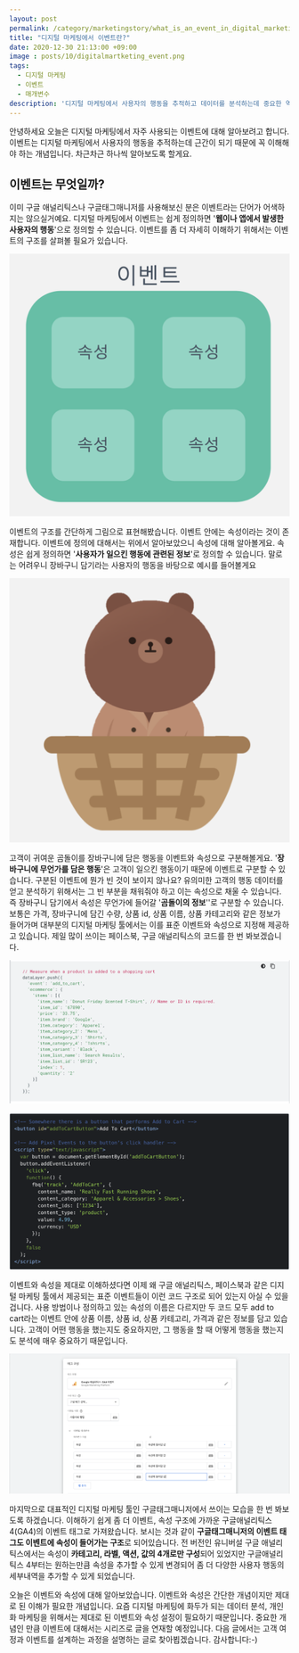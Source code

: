 ```yaml
---
layout: post
permalink: /category/marketingstory/what_is_an_event_in_digital_marketing/
title: "디지털 마케팅에서 이벤트란?"
date: 2020-12-30 21:13:00 +09:00
image : posts/10/digitalmartketing_event.png
tags:
  - 디지털 마케팅
  - 이벤트
  - 매개변수
description: '디지털 마케팅에서 사용자의 행동을 추적하고 데이터를 분석하는데 중요한 역할을 하는 이벤트에 대해 알아보겠습니다.'
---
```




안녕하세요 오늘은 디지털 마케팅에서 자주 사용되는 이벤트에 대해 알아보려고 합니다.
이벤트는 디지털 마케팅에서 사용자의 행동을 추적하는데 근간이 되기 때문에 꼭 이해해야 하는 개념입니다. 차근차근 하나씩 알아보도록 할게요.

## 이벤트는 무엇일까?

이미 구글 애널리틱스나 구글태그매니저를 사용해보신 분은 이벤트라는 단어가 어색하지는 않으실거예요. 디지털 마케팅에서 이벤트는 쉽게 정의하면 '**웹이나 앱에서 발생한 사용자의 행동**'으로 정의할 수 있습니다. 이벤트를 좀 더 자세히 이해하기 위해서는 이벤트의 구조를 살펴볼 필요가 있습니다.

![이벤트와 속성으로 이뤄진 이벤트의 구조](/images/posts/10/event_and_parameter.png)

이벤트의 구조를 간단하게 그림으로 표현해봤습니다. 이벤트 안에는 속성이라는 것이 존재합니다. 이벤트에 정의에 대해서는 위에서 알아보았으니 속성에 대해 알아볼게요. 속성은 쉽게 정의하면 '**사용자가 일으킨 행동에 관련된 정보**'로 정의할 수 있습니다. 말로는 어려우니 장바구니 담기라는 사용자의 행동을 바탕으로 예시를 들어볼게요

![장바구니에 담긴 곰인형](/images/posts/10/add_to_cart_bear.png)

고객이 귀여운 곰돌이를 장바구니에 담은 행동을 이벤트와 속성으로 구분해볼게요. '**장바구니에 무언가를 담은 행동**'은 고객이 일으킨 행동이기 때문에 이벤트로 구분할 수 있습니다. 구분된 이벤트에 뭔가 빈 것이 보이지 않나요? 유의미한 고객의 행동 데이터를 얻고 분석하기 위해서는 그 빈 부분을 채워줘야 하고 이는 속성으로 채울 수 있습니다.<br>
즉 장바구니 담기에서 속성은 무언가에 들어갈 '**곰돌이의 정보**''로 구분할 수 있습니다. 보통은 가격, 장바구니에 담긴 수량, 상품 id, 상품 이름, 상품 카테고리와 같은 정보가 들어가며 대부분의 디지털 마케팅 툴에서는 이를 표준 이벤트와 속성으로 지정해 제공하고 있습니다. 제일 많이 쓰이는 페이스북, 구글 애널리틱스의 코드를 한 번 봐보겠습니다.

![구글 애널리틱스 장바구니담기 이벤트 에시](/images/posts/10/google_analytics_addtocart_event_example.png)

![페이스북 장바구니담기 이벤트 에시](/images/posts/10/faceebok_addtocart_event_example.png)

이벤트와 속성을 제대로 이해하셨다면 이제 왜 구글 애널리틱스, 페이스북과 같은 디지털 마케팅 툴에서 제공되는 표준 이벤트들이 이런 코드 구조로 되어 있는지 아실 수 있을 겁니다. 사용 방법이나 정의하고 있는 속성의 이름은 다르지만 두 코드 모두 add to cart라는 이벤트 안에 상품 이름, 상품 id, 상품 카테고리, 가격과 같은 정보를 담고 있습니다. 고객이 어떤 행동을 했는지도 중요하지만, 그 행동을 할 때 어떻게 행동을 했는지도 분석에 매우 중요하기 때문입니다.

![구글태그매니저 이벤트 예시](/images/posts/10/googletagmanager_event_example.png)

마지막으로 대표적인 디지털 마케팅 툴인 구글태그매니저에서 쓰이는 모습을 한 번 봐보도록 하겠습니다. 이해하기 쉽게 좀 더 이벤트, 속성 구조에 가까운 구글애널리틱스 4(GA4)의 이벤트 태그로 가져왔습니다. 보시는 것과 같이 **구글태그매니저의 이벤트 태그도 이벤트에 속성이 들어가는 구조**로 되어있습니다. 전 버전인 유니버설 구글 애널리틱스에서는 속성이 **카테고리, 라벨, 액션, 값의 4개로만 구성**되어 있었지만 구글애널리틱스 4부터는 원하는만큼 속성을 추가할 수 있게 변경되어 좀 더 다양한 사용자 행동의 세부내역을 추가할 수 있게 되었습니다.

오늘은 이벤트와 속성에 대해 알아보았습니다. 이벤트와 속성은 간단한 개념이지만 제대로 된 이해가 필요한 개념입니다. 요즘 디지털 마케팅에 화두가 되는 데이터 분석, 개인화 마케팅을 위해서는 제대로 된 이벤트와 속성 설정이 필요하기 때문입니다. 중요한 개념인 만큼 이벤트에 대해서는 시리즈로 글을 연재할 예정입니다. 다음 글에서는 고객 여정과 이벤트를 설계하는 과정을 설명하는 글로 찾아뵙겠습니다. 감사합니다:-)